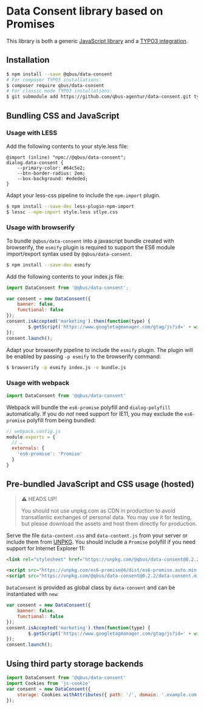 # Data Consent library based on Promises

This library is both a generic [JavaScript library](https://www.npmjs.com/package/@qbus/data-consent)
and a [TYPO3 integration](https://packagist.org/packages/qbus/data-consent).

## Installation

```bash
$ npm install --save @qbus/data-consent
# For composer TYPO3 installations:
$ composer require qbus/data-consent
# For classic mode TYPO3 installations:
$ git submodule add https://github.com/qbus-agentur/data-consent.git typo3conf/ext/data_consent
```

## Bundling CSS and JavaScript

### Usage with LESS

Add the following contents to your style.less file:

```less
@import (inline) "npm://@qbus/data-consent";
dialog.data-consent {
    --primary-color: #64c5e2;
    --btn-border-radius: 2em;
    --box-background: #ededed;
}
```

Adapt your less-css pipeline to include the `npm-import` plugin.

```bash
$ npm install --save-dev less-plugin-npm-import
$ lessc --npm-import style.less stlye.css
```


### Usage with browserify

To bundle `@qbus/data-consent` into a javascript bundle created with browserify,
the `esmify` plugin is required to support the ES6 module import/export syntax
used by `@qbus/data-consent`.

```bash
$ npm install --save-dev esmify
```

Add the following contents to your index.js file:

```js
import DataConsent from '@qbus/data-consent';

var consent = new DataConsent({
    banner: false,
    functional: false
});
consent.isAccepted('marketing').then(function(type) {
        $.getScript('https://www.googletagmanager.com/gtag/js?id=' + window.gatid);
});
consent.launch();
```

Adapt your browserify pipeline to include the `esmify` plugin.
The plugin will be enabled by passing `-p esmify` to the browserify command:


```bash
$ browserify -p esmify index.js -o bundle.js
```


### Usage with webpack

```js
import DataConsent from '@qbus/data-consent'
```

Webpack will bundle the `es6-promise` polyfill and `dialog-polyfill` automatically.
If you do *not* need support for IE11, you may exclude the `es6-promise` polyfill
from being bundled:

```js
// webpack.config.js
module.exports = {
  // …
  externals: {
    'es6-promise': 'Promise'
  }
}
```

## Pre-bundled JavaScript and CSS usage (hosted)

> :warning: HEADS UP!
>
> You should not use unpkg.com as CDN in production
> to avoid transatlantic exchanges of personal data.
> You may use it for testing, but please download the
> assets and host them directly for production.

Serve the file `data-content.css` and `data-content.js` from your server or include them from
[UNPKG](https://unpkg.com/@qbus/data-consent/).
You should include a `Promise` polyfill if you need support for Internet Explorer 11:

```html
<link rel="stylesheet" href="https://unpkg.com/@qbus/data-consent@0.2.2/data-consent.css">

<script src="https://unpkg.com/es6-promise@4/dist/es6-promise.auto.min.js"></script>
<script src="https://unpkg.com/@qbus/data-consent@0.2.2/data-consent.min.js"></script>
```

`DataConsent` is provided as global class by `data-consent` and can be instantiated with `new`:

```js
var consent = new DataConsent({
    banner: false,
    functional: false
});
consent.isAccepted('marketing').then(function(type) {
        $.getScript('https://www.googletagmanager.com/gtag/js?id=' + window.gatid);
});
consent.launch();
```

## Using third party storage backends

```js
import DataConsent from '@qbus/data-consent'
import Cookies from 'js-cookie'
var consent = new DataConsent({
    storage: Cookies.withAttributes({ path: '/', domain: '.example.com', expires: 3650, secure: true })
});
